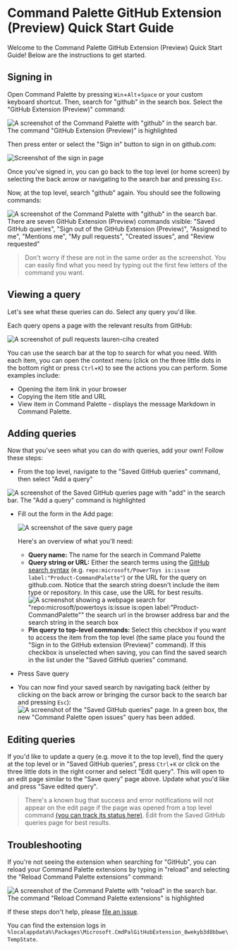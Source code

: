 # Command Palette GitHub Extension (Preview) Quick Start Guide

Welcome to the Command Palette GitHub Extension (Preview) Quick Start Guide! Below are the instructions to get started.

## Signing in

Open Command Palette by pressing `Win`+`Alt`+`Space` or your custom keyboard shortcut. Then, search for "github" in the search box. Select the "GitHub Extension (Preview)" command:

![A screenshot of the Command Palette with "github" in the search bar. The command "GitHub Extension (Preview)" is highlighted](assets/sign_in_command.png)

Then press enter or select the "Sign in" button to sign in on github.com:

![Screenshot of the sign in page](assets/sign_in_page.png)

Once you've signed in, you can go back to the top level (or home screen) by selecting the back arrow or navigating to the search bar and pressing `Esc`.

Now, at the top level, search "github" again. You should see the following commands:

![A screenshot of the Command Palette with "github" in the search bar. There are seven GitHub Extension (Preview) commands visible: "Saved GitHub queries", "Sign out of the GitHub Extension (Preview)", "Assigned to me", "Mentions me", "My pull requests", "Created issues", and "Review requested"](assets/default_commands.png)

> Don't worry if these are not in the same order as the screenshot. You can easily find what you need by typing out the first few letters of the command you want.

## Viewing a query

Let's see what these queries can do. Select any query you'd like. 

Each query opens a page with the relevant results from GitHub:

![A screenshot of pull requests lauren-ciha created](assets/my_pull_requests.png)


You can use the search bar at the top to search for what you need. With each item, you can open the context menu (click on the three little dots in the bottom right or press `Ctrl`+`K`) to see the actions you can perform. Some examples include:
* Opening the item link in your browser
* Copying the item title and URL
* View item in Command Palette - displays the message Markdown in Command Palette.

## Adding queries

Now that you've seen what you can do with queries, add your own! Follow these steps:

* From the top level, navigate to the "Saved GitHub queries" command, then select "Add a query"

![A screenshot of the Saved GitHub queries page with "add" in the search bar. The "Add a query" command is highlighted](assets/add_query_searched.png)

* Fill out the form in the Add page:

    ![A screenshot of the save query page](assets/save_query_page.png)

    Here's an overview of what you'll need:
    * **Query name:** The name for the search in Command Palette
    *  **Query string or URL:** Either the search terms using the [GitHub search syntax]() (e.g. ```repo:microsoft/PowerToys is:issue label:"Product-CommandPalette"```) or the URL for the query on github.com. Notice that the search string doesn't include the item type or repository. In this case, use the URL for best results.
    ![A screenshot showing a webpage search for "repo:microsoft/powertoys is:issue is:open label:"Product-CommandPalette"" the search url in the browser address bar and the search string in the search box](assets/search_string_and_url.png)
    * **Pin query to top-level commands:** Select this checkbox if you want to access the item from the top level (the same place you found the "Sign in to the GitHub extension (Preview)" command). If this checkbox is unselected when saving, you can find the saved search in the list under the "Saved GitHub queries" command.
* Press Save query
* You can now find your saved search by navigating back (either by clicking on the back arrow or bringing the cursor back to the search bar and pressing `Esc`):
    ![A screenshot of the "Saved GitHub queries" page. In a green box, the new "Command Palette open issues" query has been added.](assets/saved_query.png)

## Editing queries

If you'd like to update a query (e.g. move it to the top level), find the query at the top level or in "Saved GitHub queries", press `Ctrl`+`K` or click on the three little dots in the right corner and select "Edit query". This will open to an edit page similar to the "Save query" page above. Update what you'd like and press "Save edited query".
> There's a known bug that success and error notifications will not appear on the edit page if the page was opened from a top level command [(you can track its status here)](https://github.com/microsoft/PowerToys/issues/39936). Edit from the Saved GitHub queries page for best results.

## Troubleshooting

If you're not seeing the extension when searching for "GitHub", you can reload your Command Palette extensions by typing in "reload" and selecting the "Reload Command Palette extensions" command:

![A screenshot of the Command Palette with "reload" in the search bar. The command "Reload Command Palette extensions" is highlighted](assets/reload_command.png)

If these steps don't help, please [file an issue](https://github.com/microsoft/CmdPalGitHubExtension/issues/new).

You can find the extension logs in ```%localappdata%\Packages\Microsoft.CmdPalGitHubExtension_8wekyb3d8bbwe\TempState```.